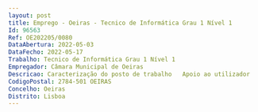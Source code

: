 ```yaml
--- 
layout: post
title: Emprego - Oeiras - Tecnico de Informática Grau 1 Nível 1
Id: 96563
Ref: OE202205/0080
DataAbertura: 2022-05-03
DataFecho: 2022-05-17
Trabalho: Tecnico de Informática Grau 1 Nível 1
Empregador: Câmara Municipal de Oeiras
Descricao: Caracterização do posto de trabalho   Apoio ao utilizador   Resolução de incidentes e problemas   Gestão de acessos às diversas aplicações do Município   Acompanhamento de projetos junto dos serviços   Divulgação de boas práticas de utilização de soluções aplicacionais e auscultações dos serviçosconsumidores na vertente de análise na experiência do utilizador   Controlo e ajuste de licenciamento de software sendo exigido o acompanhamento próximo econhecendo atual dos serviços.Perfil do candidato   Curso Tecnológico Profissional Outros nível III na área de informática   Conhecimentos e experiência sólida na área de microinformática Microsoft (Desktops e Laptops,Hardware e Software)   Experiência em apoio e suporte aos utilizadores finais   Experiência em registo e diagnóstico de incidentes e problemas em ambientes Microsoft   Conhecimentos em Windows, Office e Active Directory.As Seguintes Competências serão Valorizadas   Experiência em programação   Experiência em gestão de projetos   Forte capacidade de comunicação verbal e escrita (discurso claro e objetivo)   Forte capacidade de trabalho sobre pressão e sentido de responsabilidade   Experiência na gestão de acessos a aplicações   Capacidade de trabalho em equipa   Experiência na utilização de plataformas de ticketing   Experiência profissional na administração pública.Caracterização FuncionalO Técnico de Informática desempenha as funções previstas na Portaria n.º 358 2002, de 3 de abril.
CodigoPostal: 2784-501 OEIRAS
Concelho: Oeiras
Distrito: Lisboa
--- 
```

